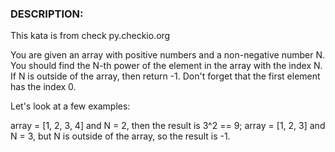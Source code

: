 ### DESCRIPTION:
This kata is from check py.checkio.org

You are given an array with positive numbers and a non-negative number N. You should find the N-th power of the element in the array with the index N. If N is outside of the array, then return -1. Don't forget that the first element has the index 0.

Let's look at a few examples:

array = [1, 2, 3, 4] and N = 2, then the result is 3^2 == 9;
array = [1, 2, 3] and N = 3, but N is outside of the array, so the result is -1.